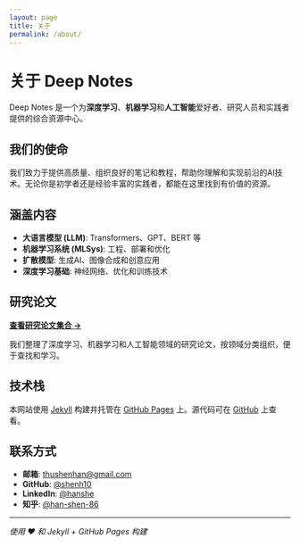 ```yaml
---
layout: page
title: 关于
permalink: /about/
---
```


# 关于 Deep Notes

Deep Notes 是一个为**深度学习**、**机器学习**和**人工智能**爱好者、研究人员和实践者提供的综合资源中心。

## 我们的使命

我们致力于提供高质量、组织良好的笔记和教程，帮助你理解和实现前沿的AI技术。无论你是初学者还是经验丰富的实践者，都能在这里找到有价值的资源。

## 涵盖内容

- **大语言模型 (LLM)**: Transformers、GPT、BERT 等
- **机器学习系统 (MLSys)**: 工程、部署和优化
- **扩散模型**: 生成AI、图像合成和创意应用
- **深度学习基础**: 神经网络、优化和训练技术

## 研究论文

**[查看研究论文集合 →](/)**

我们整理了深度学习、机器学习和人工智能领域的研究论文，按领域分类组织，便于查找和学习。

## 技术栈

本网站使用 [Jekyll](https://jekyllrb.com/) 构建并托管在 [GitHub Pages](https://pages.github.com/) 上。源代码可在 [GitHub](https://github.com/shenh10/deepnotes.github.io) 上查看。

## 联系方式

- **邮箱**: [thushenhan@gmail.com](mailto:thushenhan@gmail.com)
- **GitHub**: [@shenh10](https://github.com/shenh10)
- **LinkedIn**: [@hanshe](https://www.linkedin.com/in/hanshe/)
- **知乎**: [@han-shen-86](https://www.zhihu.com/people/han-shen-86)

---

*使用 ❤️ 和 Jekyll + GitHub Pages 构建*
